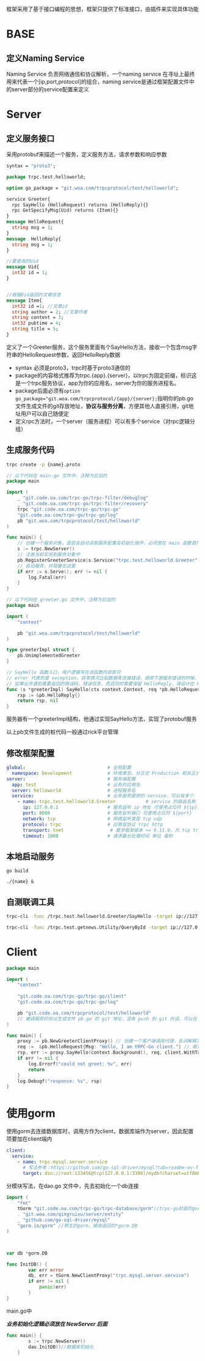 
框架采用了基于接口编程的思想，框架只提供了标准接口，由插件来实现具体功能





# BASE

## 定义Naming Service

Naming Service 负责网络通信和协议解析，一个naming service 在寻址上最终用来代表一个\[ip,port,protocol\]的组合，naming service是通过框架配置文件中的server部分的service配置来定义




# Server


## 定义服务接口

采用protobuf来描述一个服务，定义服务方法，请求参数和响应参数

```proto
syntax = "proto3";

package trpc.test.helloworld;

option go_package = "git.woa.com/trpcprotocol/test/helloworld";

service Greeter{
  rpc SayHello (HelloRequest) returns (HelloReply){}
  rpc GetSpecifyMsg(Uid) returns (Item){}
}
message HelloRequest{
  string msg = 1;
}
message  HelloReply{
  string msg = 1;
}

//要查询的Uid
message Uid{
  int32 id = 1;
}


//根据Uid返回的文章信息
message Item{
  int32 id =1; //文章id
  string author = 2; //文章作者
  string content = 3;
  int32 pubtime = 4;
  string title = 5;
}

```

定义了一个Greeter服务，这个服务里面有个SayHello方法，接收一个包含msg字符串的HelloRequest参数，返回HelloReply数据

- syntax 必须是proto3，trpc时基于proto3通信的
- package的内容格式推荐为trpc.{app}.{server}，以trpc为固定前缀，标识这是一个trpc服务协议，app为你的应用名，server为你的服务进程名。
- package后面必须有`option go_package="git.woa.com/trpcprotocol/{app}/{server};`指明你的pb.go文件生成文件的git存放地址，**协议与服务分离**，方便其他人直接引用，git地址用户可以自己随便定
- 定义rpc方法时，一个server（服务进程）可以有多个service（对rpc逻辑分组）


## 生成服务代码

```bash
trpc create -p {name}.proto 
```


```go
// 以下代码在 main.go 文件中，注释为后加的
package main

import (
	_ "git.code.oa.com/trpc-go/trpc-filter/debuglog"
	_ "git.code.oa.com/trpc-go/trpc-filter/recovery"
	trpc "git.code.oa.com/trpc-go/trpc-go"
	"git.code.oa.com/trpc-go/trpc-go/log"
	pb "git.woa.com/trpcprotocol/test/helloworld"
)

func main() {
	// 创建一个服务对象，底层会自动读取服务配置及初始化插件，必须放在 main 函数首行，业务初始化逻辑必须放在 NewServer 后面
	s := trpc.NewServer()
	// 注册当前实现到服务对象中
	pb.RegisterGreeterService(s.Service("trpc.test.helloworld.Greeter"), &greeterImpl{})
	// 启动服务，并阻塞在这里
	if err := s.Serve(); err != nil {
		log.Fatal(err)
	}
}
```

```go
// 以下代码在 greeter.go 文件中，注释为后加的
package main

import (
	"context"

	pb "git.woa.com/trpcprotocol/test/helloworld"
)

type greeterImpl struct {
	pb.UnimplementedGreeter
}

// SayHello 函数入口，用户逻辑写在该函数内部即可
// error 代表的是 exception，异常情况比如数据库连接错误，调用下游服务错误的时候，如果返回 error，rsp 的内容将不再被返回
// 如果业务遇到需要返回的错误码，错误信息，而且同时需要保留 HelloReply，请设计在 HelloReply 里面，并将 error 返回 nil
func (s *greeterImpl) SayHello(ctx context.Context, req *pb.HelloRequest) (*pb.HelloReply, error) {
	rsp := &pb.HelloReply{}
	return rsp, nil
}
```


服务器有一个greeterImpl结构，他通过实现SayHello方法，实现了protobuf服务


以上pb文件生成的桩代码一般通过rick平台管理

## 修改框架配置

```yaml
global:                              # 全局配置
  namespace: Development             # 环境类型，分正式 Production 和非正式 Development 两种类型
server:                              # 服务端配置
  app: test                          # 业务的应用名
  server: helloworld                 # 进程服务名
  service:                           # 业务服务提供的 service，可以有多个
    - name: trpc.test.helloworld.Greeter           # service 的路由名称
      ip: 127.0.0.1                  # 服务监听 ip 地址 可使用占位符 ${ip}，ip 和 nic 二选一，优先 ip
      port: 8000                     # 服务监听端口 可使用占位符 ${port}
      network: tcp                   # 网络监听类型 tcp udp
      protocol: trpc                 # 应用层协议 trpc http
      transport: tnet                 # 要求框架版本 >= 0.11.0，为 tcp trpc 启用 tnet，其他协议可以自行验证
      timeout: 1000                  # 请求最长处理时间 单位 毫秒
```


## 本地启动服务

```shell
go build

./{name} &
```

## 自测联调工具

```sh
trpc-cli -func /trpc.test.helloworld.Greeter/SayHello -target ip://127.0.0.1:8000 -body '{"msg":"hello"}'

trpc-cli -func /trpc.test.getnews.Utility/QueryById -target ip://127.0.0.1:8001 -body '{"id":"1"}'
```

# Client


```go
package main 

import (
	"context"
	
	"git.code.oa.com/trpc-go/trpc-go/client"
	"git.code.oa.com/trpc-go/trpc-go/log"

	pb "git.code.oa.com/trpcprotocol/test/helloworld" 
	// 被调服务的协议生成文件 pb.go 的 git 地址，没有 push 到 git 的话，可以在 gomod 里面 replace 本地路径进行引用，如 gomod 里面加上一行：replace "git.code.oa.com/trpcprotocol/test/helloworld" => ./你的本地桩代码路径
)

func main() {
	proxy := pb.NewGreeterClientProxy() // 创建一个客户端调用代理，名词解释见客户端开发文档
	req :=  &pb.HelloRequest{Msg: "Hello, I am tRPC-Go client."} // 填充请求参数
	rsp, err := proxy.SayHello(context.Background(), req, client.WithTarget("ip://127.0.0.1:8000")) // 调用目标地址为前面启动的服务监听的地址
	if err != nil {
		log.Errorf("could not greet: %v", err)
		return
	}
	log.Debugf("response: %v", rsp)
}
```


# 使用gorm

使用gorm去连接数据库时，调用方作为client，数据库端作为server，因此配置项要加在client端内

```yaml
client:                                            
  service: 
    - name: trpc.mysql.server.service
      # 写法参考：https://github.com/go-sql-driver/mysql?tab=readme-ov-file#dsn-data-source-name
      target: dsn://root:123456@tcp(127.0.0.1:3306)/mydb?charset=utf8mb4&parseTime=True
```

分模块写法，在dao.go 文件中，先去初始化一个db连接
```go
import (
	"fmt"
	tGorm "git.code.oa.com/trpc-go/trpc-database/gorm"//trpc-go封装的gorm
	. "git.woa.com/qingruixu/server/entity"
	_ "github.com/go-sql-driver/mysql"
	"gorm.io/gorm" //原生的gorm，接收返回的*gorm.DB
)



var db *gorm.DB

func InitDB() {
    	var err error
    	db, err = tGorm.NewClientProxy("trpc.mysql.server.service")
    	if err != nil {
    		panic(err)
    	}
}
```

main.go中

***业务初始化逻辑必须放在 NewServer 后面***

```go
func main() {
    	s := trpc.NewServer()
    	dao.InitDB()//数据库初始化
	}
```

